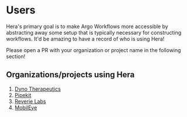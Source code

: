# Users

Hera's primary goal is to make Argo Workflows more accessible by abstracting away some setup that is typically necessary
for constructing workflows. It'd be amazing to have a record of who is using Hera!

Please open a PR with your organization or project name in the following section!

## Organizations/projects using Hera

1. [Dyno Therapeutics](https://www.dynotx.com)
2. [Pipekit](https://www.pipekit.io)
3. [Reverie Labs](https://www.reverielabs.com/)
4. [MobilEye](https://www.mobileye.com/)
